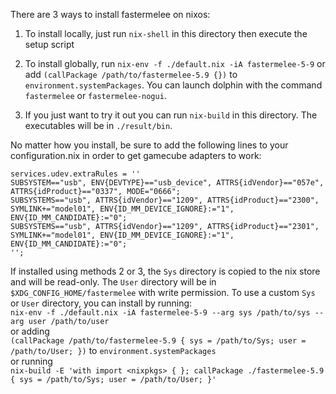 There are 3 ways to install fastermelee on nixos:

1. To install locally, just run `nix-shell` in this directory then execute the setup script

2. To install globally, run `nix-env -f ./default.nix -iA fastermelee-5-9` or add `(callPackage /path/to/fastermelee-5.9 {})` to `environment.systemPackages`. You can launch dolphin with the command `fastermelee` or `fastermelee-nogui`.

3. If you just want to try it out you can run `nix-build` in this directory. The executables will be in `./result/bin`.

No matter how you install, be sure to add the following lines to your configuration.nix in order to get gamecube adapters to work:

```
services.udev.extraRules = ''
SUBSYSTEM=="usb", ENV{DEVTYPE}=="usb_device", ATTRS{idVendor}=="057e", ATTRS{idProduct}=="0337", MODE="0666";
SUBSYSTEMS=="usb", ATTRS{idVendor}=="1209", ATTRS{idProduct}=="2300", SYMLINK+="model01", ENV{ID_MM_DEVICE_IGNORE}:="1", ENV{ID_MM_CANDIDATE}:="0";
SUBSYSTEMS=="usb", ATTRS{idVendor}=="1209", ATTRS{idProduct}=="2301", SYMLINK+="model01", ENV{ID_MM_DEVICE_IGNORE}:="1", ENV{ID_MM_CANDIDATE}:="0";
'';
```

If installed using methods 2 or 3, the `Sys` directory is copied to the nix store and will be read-only. The `User` directory will be in `$XDG_CONFIG_HOME/fastermelee` with write permission. To use a custom `Sys` or `User` directory, you can install by running:<br/>
`nix-env -f ./default.nix -iA fastermelee-5-9 --arg sys /path/to/sys --arg user /path/to/user`<br/>
or adding<br/>
`(callPackage /path/to/fastermelee-5.9 { sys = /path/to/Sys; user = /path/to/User; })` to `environment.systemPackages`<br/>
or running<br/>
`nix-build -E 'with import <nixpkgs> { }; callPackage ./fastermelee-5.9 { sys = /path/to/Sys; user = /path/to/User; }'`<br/>
